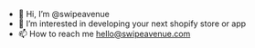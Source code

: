 - 👋 Hi, I’m @swipeavenue
- 👀 I’m interested in developing your next shopify store or app
- 📫 How to reach me hello@swipeavenue.com

<!---
swipeavenue/swipeavenue is a ✨ special ✨ repository because its `README.md` (this file) appears on your GitHub profile.
You can click the Preview link to take a look at your changes.
--->
